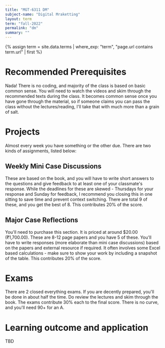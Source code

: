 ```yaml
---
title: "MGT-6311 DM"
subject-name: "Digital Mraketting"
layout: term
term: "fall-2022"
permalink: "dm"
summary: ""
---
```


{% assign term = site.data.terms | where_exp: "term", "page.url contains term.url" | first %}

# Recommended Prerequisites
Nada! There is no coding, and majority of the class is based on basic common sense. You will need to watch the videos and skim through the recommended texts during the class. It becomes common sense once you have gone through the material, so if someone claims you can pass the class without the lectures/reading, I'll take that with much more than a grain of salt.

# Projects
Almost every week you have something or the other due. There are two kinds of assignments, listed below:

## Weekly Mini Case Discussions
These are based on the book, and you will have to write short answers to the questions and give feedback to at least one of your classmate's response. While the deadlines for these are skewed - Thursdays for your response and Sunday for feedback, I recommend you closing this in one sitting to save time and prevent context switching. There are total 9 of these, and you get the best of 8. This contributes 20% of the score.

## Major Case Reflections
You'll need to purchase this section. It is priced at around $20.00 (₹1,700.00). These are 8-12 page papers and you have 5 of these. You'll have to write responses (more elaborate than mini case discussions) based on the papers and external resource if required. It often involves some Excel based calculations - make sure to show your work by including a snapshot of the table. This contributes 20% of the score.

# Exams
There are 2 closed everything exams. If you are decently prepared, you'll be done in about half the time. Do review the lectures and skim through the book. The exams contribute 30% each to the final score. There is no curve, and you'll need 90+ for an A.

# Learning outcome and application
TBD